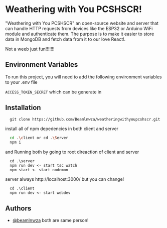# Weathering with You PCSHSCR!

"Weathering with You PCSHSCR" an open-source website and server that can handle HTTP requests from devices like the ESP32 or Arduino WiFi module and authenticate them. The purpose is to make it easier to store data in MongoDB and fetch data from it to our love React!.

Not a weeb just fun!!!!!!!

## Environment Variables

To run this project, you will need to add the following environment variables to your .env file

`ACCESS_TOKEN_SECRET` which can be generate in

## Installation

```
  git clone https://github.com/Beamlnwza/weatheringwithyoupcshscr.git
```

install all of npm depedencies in both client and server

```bash
  cd .\client or cd .\Server
  npm i
```

and Running both by going to root direaction of client and server

```bas
  cd .\server
  npm run dev <- start tsc watch
  npm start <- start nodemon
```

server always http://localhost:3000/ but you can change!

```bas
  cd .\client
  npm run dev <- start webdev
```

## Authors

-   [@beamlnwza](https://github.com/Beamlnwza)
    both are same person!
